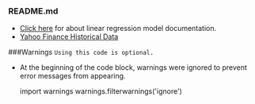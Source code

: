 ### README.md


- [Click here](https://scikit-learn.org/stable/modules/generated/sklearn.linear_model.LinearRegression.html) for about linear regression model documentation.
- [Yahoo Finance Historical Data](https://finance.yahoo.com/quote/TUPRS.IS/history?period1=1622764800&period2=1654300800&interval=1d&filter=history&frequency=1d&includeAdjustedClose=true)

###Warnings
`Using this code is optional.`
- At the beginning of the code block, warnings were ignored to prevent error messages from appearing.

	import warnings
	warnings.filterwarnings('ignore')
